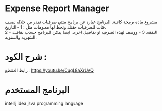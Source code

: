# Expense Report Manager 
مشروع مادة برمجة كائنية.
البرنامج عبارة عن برنامج متتبع صرفيات تقدر من خلاله تضيف فئات للصرفيات حقتك وتحط لها معلومات مثل :
1 - التاريخ.  
2 - النفقة. 
3 - ووصف لهذه الصرفيه او تفاصيل اخرى. 
ايضا يمكن للبرنامج حساب نفاقتك الشهريه والسنويه. 
# شرح الكود :
رابط المقطع : https://youtu.be/CugL8aXrUVQ
# البرنامج المستخدم 
 intellij idea
java programming language 
